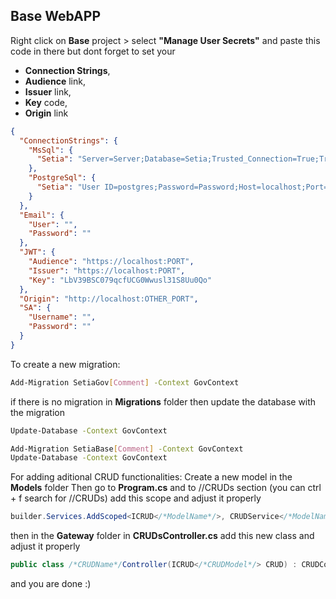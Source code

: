 ## Base WebAPP

Right click on **Base** project > select **"Manage User Secrets"** and paste this code in there but dont forget to set your
- **Connection Strings**,
- **Audience** link, 
- **Issuer** link, 
- **Key** code,
- **Origin** link

```json
{
  "ConnectionStrings": {
    "MsSql": {
      "Setia": "Server=Server;Database=Setia;Trusted_Connection=True;TrustServerCertificate=True;"
    },
    "PostgreSql": {
      "Setia": "User ID=postgres;Password=Password;Host=localhost;Port=5432;Database=Setia;"
    }
  },
  "Email": {
    "User": "",
    "Password": ""
  },
  "JWT": {
    "Audience": "https://localhost:PORT",
    "Issuer": "https://localhost:PORT",
    "Key": "LbV39BSC079qcfUCG0Wwusl31S8Uu0Qo"
  },
  "Origin": "http://localhost:OTHER_PORT",
  "SA": {
    "Username": "",
    "Password": ""
  }
}
```

To create a new migration:
```bash
Add-Migration SetiaGov[Comment] -Context GovContext
```
if there is no migration in **Migrations** folder
then update the database with the migration
```bash
Update-Database -Context GovContext
```

```bash
Add-Migration SetiaBase[Comment] -Context GovContext
Update-Database -Context GovContext
```

For adding aditional CRUD functionalities: 
Create a new model in the **Models** folder
Then go to **Program.cs** and to //CRUDs section (you can ctrl + f search for //CRUDs)
add this scope and adjust it properly
```c#
builder.Services.AddScoped<ICRUD</*ModelName*/>, CRUDService</*ModelName*/, /*DbContext*/>>();
```
then in the **Gateway** folder in **CRUDsController.cs** 
add this new class and adjust it properly
```c#
public class /*CRUDName*/Controller(ICRUD</*CRUDModel*/> CRUD) : CRUDController</*CRUDModel*/>(CRUD);
```
and you are done :)
